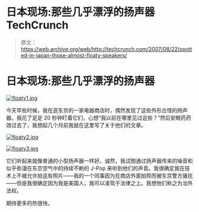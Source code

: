 # 日本现场:那些几乎漂浮的扬声器 TechCrunch

> 原文：<https://web.archive.org/web/http://techcrunch.com/2007/08/22/spotted-in-japan-those-almost-floaty-speakers/>

# 日本现场:那些几乎漂浮的扬声器

[![floaty1.jpg](img/92ef3f9dfbb0c2f751f41d5a090d1da7.png)](https://web.archive.org/web/20221004104528/https://beta.techcrunch.com/wp-content/uploads/2007/08/floaty1.jpg "floaty1.jpg")

今天早些时候，我在逛东京的一家电器商店时，偶然发现了这些外形古怪的扬声器。我花了足足 20 秒钟盯着它们，心想“我以前在哪里见过这些？”然后安眠药药效过去了，我想起几个月前我就在这里写了关于他们的文章。

[![floaty2.jpg](img/8152680bb9b8a6ff7d6ec73a6a3ed054.png)](https://web.archive.org/web/20221004104528/https://beta.techcrunch.com/wp-content/uploads/2007/08/floaty2.jpg "floaty2.jpg")

[![floaty3.jpg](img/a2c5f00f4880d184bd77cf03a56c3b01.png)](https://web.archive.org/web/20221004104528/https://beta.techcrunch.com/wp-content/uploads/2007/08/floaty3.jpg "floaty3.jpg")

它们听起来就像普通的小型扬声器一样好。诚然，我试图通过扬声器传来的噪音和似乎弥漫在东京空气中的持续不断的 J-Pop 来听到他们的声音。我很确定我在技术上不被允许拍这些照片——我的一个同事因为在商店外面拍照而被东京警方骚扰——但是我很确定因为我是美国人，我可以凌驾于法律之上。我想他们称之为治外法权。

期待更多的热很快。